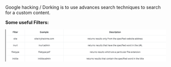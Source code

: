 
Google hacking / Dorking is to use advances search techniques to search for a custom content.

**Some useful Filters:**

![](../../Attachments/Pasted%20image%2020231105005640.png)

